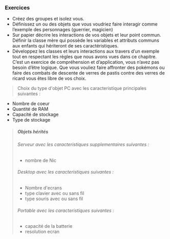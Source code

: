 
### Exercices
- Créez des groupes et isolez vous.
- Définissez un ou des objets que vous voudriez faire interagir comme l’exemple des
personnages (guerrier, magicien)
- Sur papier décrire les interactions de vos objets et leur point commun. Définir la classe mère
qui possède les variables et attributs communs aux enfants qui hériteront de ses
caractéristiques.
- Développez les classes et leurs interactions aux travers d’un exemple tout en respectant les
règles que nous avons vues dans ce chapitre.
C’est un exercice de compréhension et d’application, vous n’avez pas besoin d’être logique. Que vous
vouliez faire affronter des pokémons ou faire des combats de descente de verres de pastis contre des
verres de ricard vous êtes libre de vos choix.


> Choix du type d'objet
 PC avec les caracteristique principales suivantes :
 - Nombre de coeur
 - Quantité de RAM
 - Capacité de stockage
 - Type de stockage

> ##### Objets hérités
> ###### Serveur avec les caracteristiques supplementaires suivantes :
> - nombre de Nic
> ###### Desktop avec les caracteristiques suivantes :
> - Nombre d'ecrans
> - type clavier avec ou sans fil
> - type souris avec ou sans fil
> ###### Portable avec les caracteristiques suivantes :
> - capacité de la batterie
> - resolution ecran
>





